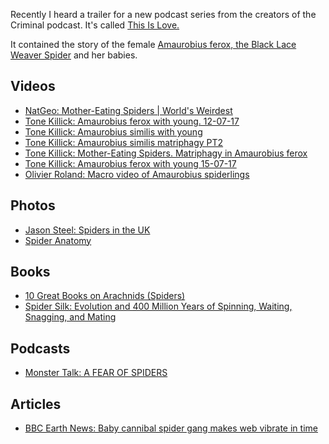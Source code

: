 Recently I heard a trailer for a new podcast series from the creators of the Criminal podcast. 
It's called [This Is Love.](https://www.thisislovepodcast.com/) 

It contained the story of the female [Amaurobius ferox, the Black Lace Weaver Spider](http://news.bbc.co.uk/earth/hi/earth_news/newsid_8757000/8757771.stm) and her babies. 

## Videos
* [NatGeo: Mother-Eating Spiders | World's Weirdest](https://youtu.be/coUd6d3j_6g)
* [Tone Killick: Amaurobius ferox with young. 12-07-17](https://youtu.be/B4VcwkIyPpg)
* [Tone Killick: Amaurobius similis with young](https://youtu.be/htJ2rfCykKs)
* [Tone Killick: Amaurobius similis matriphagy PT2](https://youtu.be/zmwW-Qw6va0)
* [Tone Killick: Mother-Eating Spiders. Matriphagy in Amaurobius ferox](https://youtu.be/I6H1exnJkSE)
* [Tone Killick: Amaurobius ferox with young 15-07-17](https://youtu.be/4y1rIEOMC04)
* [Olivier Roland: Macro video of Amaurobius spiderlings](https://youtu.be/PjNSURzSHhw)

## Photos
* [Jason Steel: Spiders in the UK](http://www.jasonsteelwildlifephotography.yolasite.com/spiders.php)
* [Spider Anatomy](http://biologyandbiodiversityinspiders.weebly.com/spider-anatomy.html)

## Books
* [10 Great Books on Arachnids (Spiders)](https://sciencebookaday.com/2014/01/13/10-great-books-on-arachnids-spiders/)
* [Spider Silk: Evolution and 400 Million Years of Spinning, Waiting, Snagging, and Mating](https://sciencebookaday.com/2015/10/17/spider-silk-evolution-and-400-million-years-of-spinning-waiting-snagging-and-mating/)

## Podcasts
* [Monster Talk: A FEAR OF SPIDERS](https://www.skeptic.com/podcasts/monstertalk/15/01/28/)

## Articles
* [BBC Earth News: Baby cannibal spider gang makes web vibrate in time](http://news.bbc.co.uk/earth/hi/earth_news/newsid_8757000/8757771.stm)
